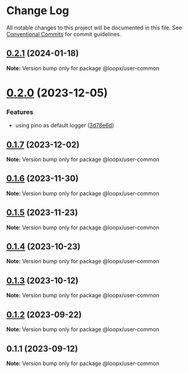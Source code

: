 # Change Log

All notable changes to this project will be documented in this file.
See [Conventional Commits](https://conventionalcommits.org) for commit guidelines.

## [0.2.1](https://github.com/betaly/loopx/compare/@loopx/user-common@0.2.0...@loopx/user-common@0.2.1) (2024-01-18)

**Note:** Version bump only for package @loopx/user-common





# [0.2.0](https://github.com/betaly/loopx/compare/@loopx/user-common@0.1.7...@loopx/user-common@0.2.0) (2023-12-05)


### Features

* using pino as default logger ([3d78e6d](https://github.com/betaly/loopx/commit/3d78e6d5fa9e3a356a24263365aeeecfb0bc3fe9))





## [0.1.7](https://github.com/betaly/loopx/compare/@loopx/user-common@0.1.6...@loopx/user-common@0.1.7) (2023-12-02)

**Note:** Version bump only for package @loopx/user-common





## [0.1.6](https://github.com/betaly/loopx/compare/@loopx/user-common@0.1.5...@loopx/user-common@0.1.6) (2023-11-30)

**Note:** Version bump only for package @loopx/user-common





## [0.1.5](https://github.com/betaly/loopx/compare/@loopx/user-common@0.1.4...@loopx/user-common@0.1.5) (2023-11-23)

**Note:** Version bump only for package @loopx/user-common





## [0.1.4](https://github.com/betaly/loopx/compare/@loopx/user-common@0.1.3...@loopx/user-common@0.1.4) (2023-10-23)

**Note:** Version bump only for package @loopx/user-common





## [0.1.3](https://github.com/betaly/loopx/compare/@loopx/user-common@0.1.2...@loopx/user-common@0.1.3) (2023-10-12)

**Note:** Version bump only for package @loopx/user-common





## [0.1.2](https://github.com/betaly/loopx/compare/@loopx/user-common@0.1.1...@loopx/user-common@0.1.2) (2023-09-22)

**Note:** Version bump only for package @loopx/user-common





## 0.1.1 (2023-09-12)

**Note:** Version bump only for package @loopx/user-common
